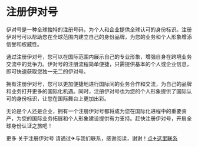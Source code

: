 # 注册伊对号

伊对号是一种全球独特的注册号码，为个人和企业提供全球认可的身份标识。注册伊对号可以帮助您在全球范围内建立自己的身份品牌，为您的业务和个人形象增添信誉和权威性。

通过注册伊对号，您可以在国际范围内展示自己的专业形象，增强自身在跨境业务交流中的竞争力。伊对号的注册流程简单便捷，只需提供基本的个人或企业信息，即可快速获取您独一无二的伊对号。

拥有注册伊对号，您可以更加便捷地进行国际间的业务合作和交流，为自己的品牌和业务打开更多的国际化机遇。同时，注册伊对号也为您的个人形象提供了国际认可的身份标识，让您在国际舞台上更加出彩。

无论是个人还是企业，拥有一个注册伊对号都将成为您在国际化进程中的重要资产，为您的国际业务拓展和个人形象建设提供有力支持。赶快注册伊对号，开启全球身份认证之旅吧！

更多 关于注册伊对号 请通过✈与我们联系，感谢阅读，谢谢！[点✈这里联系](https://b.k02.cc)